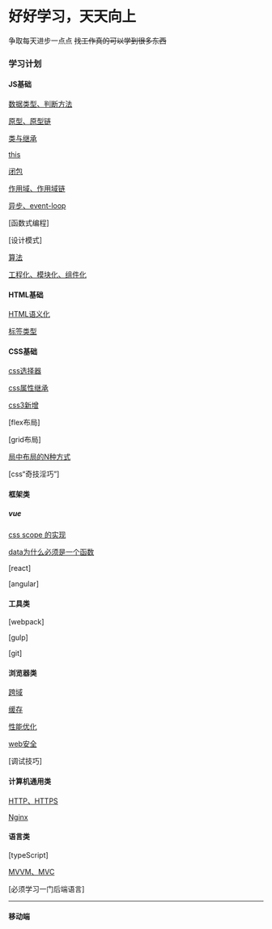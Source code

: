 # 好好学习，天天向上
争取每天进步一点点
~~找工作真的可以学到很多东西~~
### 学习计划
#### JS基础
[数据类型、判断方法](./js/datatype.md)

[原型、原型链](./js/prototype.md)
   
[类与继承](./js/class.md)

[this](./js/this.md)

[闭包](./js/closure.md)

[作用域、作用域链](./js/scope.md)

[异步、event-loop](./js/async.md)

[函数式编程]

[设计模式]

[算法](./js/algorithms.md)

[工程化、模块化、组件化](./js/global.md)

#### HTML基础
[HTML语义化](./html/semantic.md)

[标签类型](./html/tag.md)

#### CSS基础
[css选择器](./css/selector.md)

[css属性继承](./css/inherit.md)

[css3新增](./css/add.md)

[flex布局]

[grid布局]

[局中布局的N种方式](./css/center-layout.md)

[css“奇技淫巧”]

#### 框架类
##### vue
[css scope 的实现](./frame/vue/scope.md)

[data为什么必须是一个函数](./frame/vue/data为什么是一个函数.md)

[react]

[angular]
#### 工具类
[webpack]

[gulp]

[git]

#### 浏览器类
[跨域](./browser/crossdomain.md)

[缓存](./browser/cache.md)

[性能优化](./browser/preformance.md)

[web安全](./browser/safety.md)

[调试技巧]

#### 计算机通用类
[HTTP、HTTPS](./common/http.md)

[Nginx](./common/nginx.md)

#### 语言类
[typeScript]

[MVVM、MVC](./language/mvc-mvvm.md)

[必须学习一门后端语言]

---
#### 移动端